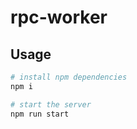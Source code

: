 # rpc-worker

## Usage
``` sh
# install npm dependencies
npm i

# start the server
npm run start
```

